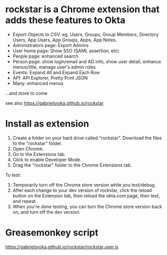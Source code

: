 # rockstar is a Chrome extension that adds these features to Okta
- Export Objects to CSV: eg, Users, Groups, Group Members, Directory Users, App Users, App Groups, Apps, App Notes.
- Administrators page: Export Admins
- User home page: Show SSO (SAML assertion, etc)
- People page: enhanced search
- Person page: show login/email and AD info, show user detail, enhance menus/title, manage user's admin roles
- Events: Expand All and Expand Each Row
- API: API Explorer, Pretty Print JSON
- Many: enhanced menus

...and more to come

see also https://gabrielsroka.github.io/rockstar

# Install as extension
1. Create a folder on your hard drive called "rockstar". Download the files to the "rockstar" folder.
2. Open Chrome.
3. Go to the Extensions tab.
4. Click to enable Developer Mode.
5. Drag the "rockstar" folder to the Chrome Extensions tab.

To test:
1. Temporarily turn off the Chrome store version while you test/debug.
2. After each change to your dev version of rockstar, click the reload button on the Extension tab, then reload the okta.com page, then test, and repeat.
3. When you're done testing, you can turn the Chrome store version back on, and turn off the dev version.

# Greasemonkey script
https://gabrielsroka.github.io/rockstar/rockstar.user.js
